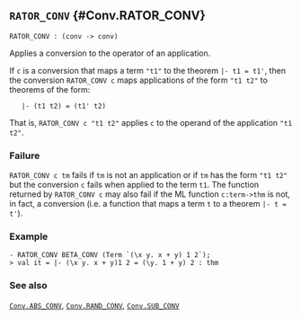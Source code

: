 ## `RATOR_CONV` {#Conv.RATOR_CONV}


```
RATOR_CONV : (conv -> conv)
```



Applies a conversion to the operator of an application.


If `c` is a conversion that maps a term `"t1"` to the theorem `|- t1 = t1'`,
then the conversion `RATOR_CONV c` maps applications of the form `"t1 t2"` to
theorems of the form:
    
       |- (t1 t2) = (t1' t2)
    
That is, `RATOR_CONV c "t1 t2"` applies `c` to the operand of the
application `"t1 t2"`.

### Failure

`RATOR_CONV c tm` fails if `tm` is not an application or if `tm` has the form
`"t1 t2"` but the conversion `c` fails when applied to the term `t1`. The
function returned by `RATOR_CONV c` may also fail if the ML function
`c:term->thm` is not, in fact, a conversion (i.e. a function that maps a term
`t` to a theorem `|- t = t'`).

### Example

    
    - RATOR_CONV BETA_CONV (Term `(\x y. x + y) 1 2`);
    > val it = |- (\x y. x + y)1 2 = (\y. 1 + y) 2 : thm
    



### See also

[`Conv.ABS_CONV`](#Conv.ABS_CONV), [`Conv.RAND_CONV`](#Conv.RAND_CONV), [`Conv.SUB_CONV`](#Conv.SUB_CONV)

